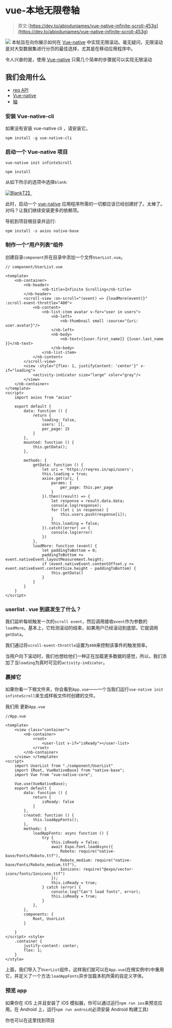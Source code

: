 # vue-本地无限卷轴

> 原文:[https://dev.to/abiodunjames/vue-native-infinite-scroll-453g](https://dev.to/abiodunjames/vue-native-infinite-scroll-453g)

[![](../Images/81fee2498ac1e5284b66a9ad885ee001.png)](https://res.cloudinary.com/practicaldev/image/fetch/s--KoBxDL_o--/c_limit%2Cf_auto%2Cfl_progressive%2Cq_66%2Cw_880/https://res.cloudinary.com/samueljames/image/upload/v1540737925/infinite-scrolling.gif) 
本帖旨在向你展示如何在 [Vue-native](https://vue-native.io/) 中实现无限滚动。毫无疑问，无限滚动是对大型数据集进行分页的最佳选择，尤其是在移动应用程序中。

令人兴奋的是，使用 [Vue-native](https://vue-native.io/) 只需几个简单的步骤就可以实现无限滚动

## 我们会用什么

*   [req API](https://reqres.in/)
*   [Vue-native](https://vue-native.io)
*   [轴](https://reqres.in/)

### 安装 Vue-native-cli

如果没有安装 vue-native cli ，请安装它。

```
npm install -g vue-native-cli 
```

### 启动一个 Vue-native 项目

```
vue-native init infinteScroll

npm install 
```

从如下所示的选项中选择`blank`:

[![Blank](../Images/ee61dadb03f0bfe6c5a1e0d7b9349b1c.png)T2】](https://res.cloudinary.com/practicaldev/image/fetch/s--dlYg9V03--/c_limit%2Cf_auto%2Cfl_progressive%2Cq_auto%2Cw_880/https://res.cloudinary.com/samueljames/image/upload/c_scale%2Ch_786/v1540740190/Screen_Shot_2018-10-28_at_16.09.51.png)

此时，启动一个 [vue-native](https://vue-native.io) 应用程序所需的一切都应该已经创建好了。太棒了。对吗？让我们继续安装更多的依赖项。

导航到项目根目录并运行:

```
npm install -s axios native-base 
```

### 制作一个“用户列表”组件

创建目录`component`并在目录中添加一个文件`UserList.vue`。

```
// component/UserList.vue

<template>
    <nb-container>
        <nb-header>
                <nb-title>Infinite Scrolling</nb-title>
        </nb-header>
        <scroll-view :on-scroll="(event) => {loadMore(event)}" :scroll-event-throttle="400">
            <nb-content>
                <nb-list-item avatar v-for="user in users">
                    <nb-left>
                        <nb-thumbnail small :source="{uri: user.avatar}"/>
                    </nb-left>
                    <nb-body>
                        <nb-text>{{user.first_name}} {{user.last_name }}</nb-text>
                    </nb-body>
                </nb-list-item>
            </nb-content>
        </scroll-view>
        <view :style="{flex: 1, justifyContent: 'center'}" v-if="loading">
            <activity-indicator size="large" color="gray"/>
        </view>
    </nb-container> 
</template> 
<script>
    import axios from "axios"

    export default {
        data: function () {
            return {
                loading: false,
                users: [],
                per_page: 15
            }
        },
        mounted: function () {
            this.getData();
        },

        methods: {
            getData: function () {
                let uri = 'https://reqres.in/api/users';
                this.loading = true;
                axios.get(uri, {
                    params: {
                        per_page: this.per_page
                    }
                }).then((result) => {
                    let response = result.data.data;
                    console.log(response);
                    for (let i in response) {
                        this.users.push(response[i]);
                    }
                    this.loading = false;
                }).catch((error) => {
                    console.log(error)
                })
            },
            loadMore: function (event) {
                let paddingToBottom = 0;
                paddingToBottom += event.nativeEvent.layoutMeasurement.height;
                if (event.nativeEvent.contentOffset.y >= event.nativeEvent.contentSize.height - paddingToBottom) {
                    this.getData()
                }
            }
        }
    }
</script> 
```

### userlist . vue 到底发生了什么？

我们监听每帧触发一次的`scroll event`，然后调用接收`event`作为参数的`loadMore`。基本上，它检测滚动的结束，如果用户已经滚动到底部，它就调用`getData`。

我们通过将`scroll-event-throttle`设置为`400`来控制该事件的触发频率。

当用户向下滚动时，我们也想给他们一种正在加载更多数据的感觉，所以，我们添加了当`loading`为真时可见的`activity-indicator`。

### 裹掉它

如果你看一下根文件夹，你会看到`App.vue`——一个当我们运行`vue-native init infinteScroll`来生成样板文件时创建的文件。

我们用
更新`App.vue`

```
//App.vue

<template>
    <view class="container">
        <nb-container>
            <root>
                <user-list v-if="isReady"></user-list>
            </root>
        </nb-container>
    </view> </template> 
<script>
    import UserList from "./component/UserList"
    import {Root, VueNativeBase} from "native-base";
    import Vue from "vue-native-core";

    Vue.use(VueNativeBase);
    export default {
        data: function () {
            return {
                isReady: false
            }
        },
        created: function () {
            this.loadAppFonts();
        },
        methods: {
            loadAppFonts: async function () {
                try {
                    this.isReady = false;
                    await Expo.Font.loadAsync({
                        Roboto: require("native-base/Fonts/Roboto.ttf"),
                        Roboto_medium: require("native-base/Fonts/Roboto_medium.ttf"),
                        Ionicons: require("@expo/vector-icons/fonts/Ionicons.ttf")
                    });
                    this.isReady = true;
                } catch (error) {
                    console.log("Can't load fonts", error);
                    this.isReady = true;
                }
            },
        },
        components: {
            Root, UserList
        }

    }
</script> <style>
    .container {
        justify-content: center;
        flex: 1;
    }
</style> 
```

上面，我们导入了`UserList`组件，这样我们就可以在`App.vue`(在根实例中)中重用它，并定义了一个方法:`loadAppFonts`异步加载本机所需的自定义字体。

### 预览 app

如果你在 iOS 上并且安装了 iOS 模拟器，你可以通过运行`npm run ios`来预览应用。在 Android 上，运行`npm run android`(必须安装 Android 构建工具)

你也可以在这里找到项目